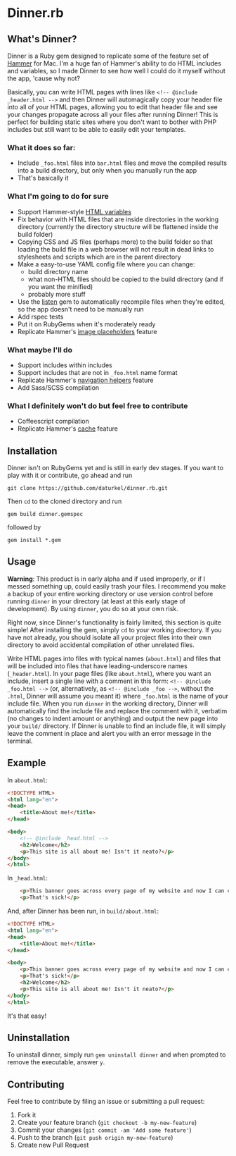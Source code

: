 # Dinner.rb

## What's Dinner?

Dinner is a Ruby gem designed to replicate some of the feature set of [Hammer](http://hammerformac.com/) for Mac. I'm a huge fan of Hammer's ability to do HTML includes and variables, so I made Dinner to see how well I could do it myself without the app, 'cause why not?

Basically, you can write HTML pages with lines like `<!-- @include _header.html -->` and then Dinner will automagically copy your header file into all of your HTML pages, allowing you to edit that header file and see your changes propagate across all your files after running Dinner! This is perfect for building static sites where you don't want to bother with PHP includes but still want to be able to easily edit your templates.

### What it does so far:

- Include `_foo.html` files into `bar.html` files and move the compiled results into a build directory, but only when you manually run the app
- That's basically it

### What I'm going to do for sure
- Support Hammer-style [HTML variables](http://hammerformac.com/docs/tags/variables)
- Fix behavior with HTML files that are inside directories in the working directory (currently the directory structure will be flattened inside the build folder)
- Copying CSS and JS files (perhaps more) to the build folder so that loading the build file in a web browser will not result in dead links to stylesheets and scripts which are in the parent directory
- Make a easy-to-use YAML config file where you can change:
    - build directory name
    - what non-HTML files should be copied to the build directory (and if you want the minified)
    - probably more stuff
- Use the [listen](https://github.com/guard/listen) gem to automatically recompile files when they're edited, so the app doesn't need to be manually run
- Add rspec tests
- Put it on RubyGems when it's moderately ready
- Replicate Hammer's [image placeholders](http://hammerformac.com/docs/tags/placeholder) feature

### What maybe I'll do
- Support includes within includes
- Support includes that are not in `_foo.html` name format
- Replicate Hammer's [navigation helpers](http://hammerformac.com/docs/tags/navigation.html) feature
- Add Sass/SCSS compilation

### What I definitely won't do but feel free to contribute
- Coffeescript compilation
- Replicate Hammer's [cache](http://hammerformac.com/docs/cache) feature


## Installation

Dinner isn't on RubyGems yet and is still in early dev stages. If you want to play with it or contribute, go ahead and run

    git clone https://github.com/daturkel/dinner.rb.git

Then `cd` to the cloned directory and run

    gem build dinner.gemspec

followed by

    gem install *.gem

## Usage

**Warning**: This product is in early alpha and if used improperly, or if I messed something up, could easily trash your files. I recommend you make a backup of your entire working directory or use version control before running `dinner` in your directory (at least at this early stage of development). By using `dinner`, you do so at your own risk.

Right now, since Dinner's functionality is fairly limited, this section is quite simple! After installing the gem, simply `cd` to your working directory. If you have not already, you should isolate all your project files into their own directory to avoid accidental compilation of other unrelated files. 

Write HTML pages into files with typical names (`about.html`) and files that will be included into files that have leading-underscore names (`_header.html`). In your page files (like `about.html`), where you want an include, insert a single line with a comment in this form: `<!-- @include _foo.html -->` (or, alternatively, as `<!-- @include _foo -->`, without the `.html`, Dinner will assume you meant it) where `_foo.html` is the name of your include file. When you run `dinner` in the working directory, Dinner will automatically find the include file and replace the comment with it, verbatim (no changes to indent amount or anything) and output the new page into your `build/` directory. If Dinner is unable to find an include file, it will simply leave the comment in place and alert you with an error message in the terminal.

## Example
In `about.html`:

```html
<!DOCTYPE HTML>
<html lang="en">
<head>
	<title>About me!</title>
</head>

<body>
    <!-- @include _head.html -->
    <h2>Welcome</h2>
    <p>This site is all about me! Isn't it neato?</p>
</body>
</html>
```

In `_head.html`:
```html
    <p>This banner goes across every page of my website and now I can change it on all of them easily!</p>
    <p>That's sick!</p>
```

And, after Dinner has been run, in `build/about.html`:
````html
<!DOCTYPE HTML>
<html lang="en">
<head>
	<title>About me!</title>
</head>

<body>
    <p>This banner goes across every page of my website and now I can change it on all of them easily!</p>
    <p>That's sick!</p>
    <h2>Welcome</h2>
    <p>This site is all about me! Isn't it neato?</p>
</body>
</html>
````

It's that easy!

## Uninstallation

To uninstall dinner, simply run `gem uninstall dinner` and when prompted to remove the executable, answer `y`.


## Contributing

Feel free to contribute by filing an issue or submitting a pull request:

1. Fork it
2. Create your feature branch (`git checkout -b my-new-feature`)
3. Commit your changes (`git commit -am 'Add some feature'`)
4. Push to the branch (`git push origin my-new-feature`)
5. Create new Pull Request
